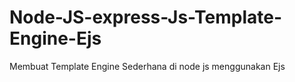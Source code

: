 # Node-JS-express-Js-Template-Engine-Ejs
Membuat Template Engine Sederhana di node js menggunakan Ejs
